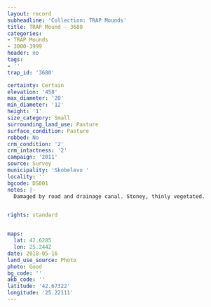 ```yaml
---
layout: record
subheadline: 'Collection: TRAP Mounds'
title: TRAP Mound - 3680
categories:
- TRAP Mounds
- 3000-3999
header: no
tags:
- ''
trap_id: '3680'

certainty: Certain
elevation: '458'
max_diameter: '20'
min_diameter: '12'
height: '1'
size_category: Small
surrounding_land_use: Pasture
surface_condition: Pasture
robbed: No
crm_condition: '2'
crm_intactness: '2'
campaign: '2011'
source: Survey
municipality: 'Skobelevo '
locality: ''
bgcode: DS001
notes: |-
  Damaged by road and drainage canal. Stoney, thinly vegetated.


rights: standard


maps:
  lat: 42.6285
  lon: 25.2442
date: 2018-05-16
land_use_source: Photo
photo: Good
bg_code: ''
akb_code: ''
latitude: '42.67322'
longitude: '25.22111'
---
```

